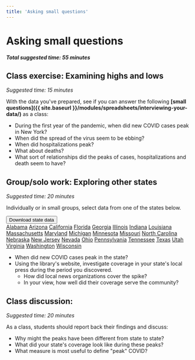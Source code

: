 ```yaml
---
title: 'Asking small questions'
---
```


# Asking small questions

***Total suggested time: 55 minutes***

## Class exercise: Examining highs and lows
*Suggested time: 15 minutes*

With the data you've prepared, see if you can answer the following **[small questions]({{ site.baseurl }}/modules/spreadsheets/interviewing-your-data/)** as a class:

* During the first year of the pandemic, when did new COVID cases peak in New York?
* When did the spread of the virus seem to be ebbing?
* When did hospitalizations peak?
* What about deaths?
* What sort of relationships did the peaks of cases, hospitalizations and death seem to have?

## Group/solo work: Exploring other states
*Suggested time: 20 minutes*

Individually or in small groups, select data from one of the states below.

<div class="dropdown text-center">
  <button class="btn btn-primary dropdown-toggle"
          type="button" id="dropdownMenu1" data-toggle="dropdown"
          aria-haspopup="true" aria-expanded="false">
    Download state data
  </button>
  <div class="dropdown-menu" aria-labelledby="dropdownMenu1">
    <a class="dropdown-item" href="https://explore.covidtracking.com/download/state/al.csv">Alabama</a>
    <a class="dropdown-item" href="https://explore.covidtracking.com/download/state/az.csv">Arizona</a>
    <a class="dropdown-item" href="https://explore.covidtracking.com/download/state/ca.csv">California</a>
    <a class="dropdown-item" href="https://explore.covidtracking.com/download/state/fl.csv">Florida</a>
    <a class="dropdown-item" href="https://explore.covidtracking.com/download/state/ga.csv">Georgia</a>
    <a class="dropdown-item" href="https://explore.covidtracking.com/download/state/il.csv">Illinois</a>
    <a class="dropdown-item" href="https://explore.covidtracking.com/download/state/in.csv">Indiana</a>
    <a class="dropdown-item" href="https://explore.covidtracking.com/download/state/la.csv">Louisiana</a>
    <a class="dropdown-item" href="https://explore.covidtracking.com/download/state/ma.csv">Massachusetts</a>
    <a class="dropdown-item" href="https://explore.covidtracking.com/download/state/md.csv">Maryland</a>
    <a class="dropdown-item" href="https://explore.covidtracking.com/download/state/mi.csv">Michigan</a>
    <a class="dropdown-item" href="https://explore.covidtracking.com/download/state/mn.csv">Minnesota</a>
    <a class="dropdown-item" href="https://explore.covidtracking.com/download/state/mo.csv">Missouri</a>
    <a class="dropdown-item" href="https://explore.covidtracking.com/download/state/nc.csv">North Carolina</a>
    <a class="dropdown-item" href="https://explore.covidtracking.com/download/state/ne.csv">Nebraska</a>
    <a class="dropdown-item" href="https://explore.covidtracking.com/download/state/nj.csv">New Jersey</a>
    <a class="dropdown-item" href="https://explore.covidtracking.com/download/state/nv.csv">Nevada</a>
    <a class="dropdown-item" href="https://explore.covidtracking.com/download/state/oh.csv">Ohio</a>
    <a class="dropdown-item" href="https://explore.covidtracking.com/download/state/pa.csv">Pennsylvania</a>
    <a class="dropdown-item" href="https://explore.covidtracking.com/download/state/tn.csv">Tennessee</a>
    <a class="dropdown-item" href="https://explore.covidtracking.com/download/state/tx.csv">Texas</a>
    <a class="dropdown-item" href="https://explore.covidtracking.com/download/state/ut.csv">Utah</a>
    <a class="dropdown-item" href="https://explore.covidtracking.com/download/state/va.csv">Virginia</a>
    <a class="dropdown-item" href="https://explore.covidtracking.com/download/state/wa.csv">Washington</a>
    <a class="dropdown-item" href="https://explore.covidtracking.com/download/state/wi.csv">Wisconsin</a>
  </div>
</div>

* When did new COVID cases peak in the state?
* Using the library's website, investigate coverage in your state's local press during the period you discovered.
  * How did local news organizations cover the spike?
  * In your view, how well did their coverage serve the community?

## Class discussion: 
*Suggested time: 20 minutes*

As a class, students should report back their findings and discuss:

* Why might the peaks have been different from state to state?
* What did your state's coverage look like during these peaks?
* What measure is most useful to define "peak" COVID?